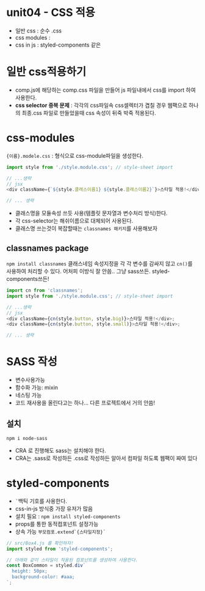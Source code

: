 # unit04 - CSS 적용

- 일반 css : 순수 .css
- css modules :
- css in js : styled-components 같은

# 일반 css적용하기

- comp.js에 해당하는 comp.css 파일을 만들어 js 파일내에서 css를 import 하여 사용한다.
- **css selector 중복 문제** : 각각의 css파일속 css셀렉터가 겹칠 경우 웹팩으로 하나의 최종.css 파일로 만들었을때 css 속성이 뒤죽 박죽 적용된다.

# css-modules

`{이름}.modele.css` : 형식으로 css-module파일을 생성한다.

```js
import style from './style.module.css'; // style-sheet import

// ...생략
// jsx
<div className={`${style.클래스이름1} ${style.클래스이름2}`}>스타일 적용!</div>;

// ... 생략
```

- 클래스명을 모듈속성 쓰듯 사용(템플릿 문자열과 변수처리 방식)한다.
- 각 css-selector는 해쉬이름으로 대체되어 사용된다.
- 클래스명 쓰는것이 복잡할때는 `classnames 패키지`를 사용해보자

## classnames package

`npm install classnames`
클래스네임 속성지정을 각 각 변수를 감싸지 않고 `cn()`를 사용하여 처리할 수 있다.
어처피 이방식 잘 안씀.. 그냥 sass쓰든. styled-components쓰든!

```js
import cn from 'classnames';
import style from './style.module.css'; // style-sheet import

// ...생략
// jsx
<div className={cn(style.button, style.big)}>스타일 적용!</div>;
<div className={cn(style.button, style.small)}>스타일 적용!</div>;

// ... 생략
```

# SASS 작성

- 변수사용가능
- 함수화 가능: mixin
- 네스팅 가능
- 코드 재사용을 올린다고는 하나... 다른 프로젝트에서 거의 안씀!

## 설치

`npm i node-sass`

- CRA 로 진행해도 sass는 설치해야 한다.
- CRA는 .sass로 작성하든 .css로 작성하든 알아서 컴파일 하도록 웹팩이 짜여 있다

# styled-components

- `` ` ``백틱 기호를 사용한다.
- css-in-js 방식중 가장 유저가 많음
- 설치 필요 : `npm install styled-components`
- props를 통한 동적컴포넌트 설정가능
- 상속 가능 `` 부모컴포.extend`{스타일지정}` ``

```js
// src/Box4.js 를 확인하자!
import styled from 'styled-components';

// 아래와 같이 스타일이 적용된 컴포넌트를 생성하여 사용한다.
const BoxCommon = styled.div`
  height: 50px;
  background-color: #aaa;
`;
```
